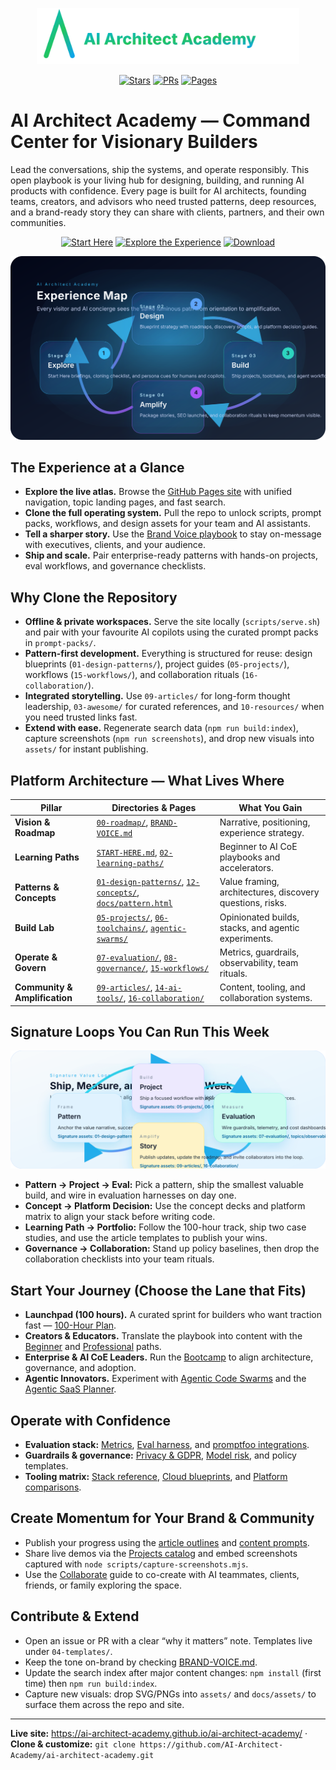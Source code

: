 <p align="center"><img src="assets/logo.svg" width="420" alt="AI Architect Academy"></p>

<p align="center">
  <a href="https://github.com/AI-Architect-Academy/ai-architect-academy/stargazers"><img alt="Stars" src="https://img.shields.io/github/stars/AI-Architect-Academy/ai-architect-academy?style=flat-square"></a>
  <a href="https://github.com/AI-Architect-Academy/ai-architect-academy/pulls"><img alt="PRs" src="https://img.shields.io/badge/PRs-welcome-cyan?style=flat-square"></a>
  <a href="https://ai-architect-academy.github.io/ai-architect-academy/"><img alt="Pages" src="https://img.shields.io/badge/Pages-live-green?style=flat-square"></a>
</p>

# AI Architect Academy — Command Center for Visionary Builders

Lead the conversations, ship the systems, and operate responsibly. This open playbook is your living hub for designing, building, and running AI products with confidence. Every page is built for AI architects, founding teams, creators, and advisors who need trusted patterns, deep resources, and a brand-ready story they can share with clients, partners, and their own communities.

<div align="center">
  <a href="START-HERE.md"><img alt="Start Here" src="https://img.shields.io/badge/Start-Now-cyan?style=for-the-badge"></a>
  <a href="docs/experience.html"><img alt="Explore the Experience" src="https://img.shields.io/badge/Explore-Experience-purple?style=for-the-badge"></a>
  <a href="https://github.com/AI-Architect-Academy/ai-architect-academy/archive/refs/heads/main.zip"><img alt="Download" src="https://img.shields.io/badge/Clone-Repo-black?style=for-the-badge"></a>
</div>

![Experience Map](assets/experience-map.svg)

## The Experience at a Glance
- **Explore the live atlas.** Browse the [GitHub Pages site](https://ai-architect-academy.github.io/ai-architect-academy/) with unified navigation, topic landing pages, and fast search.
- **Clone the full operating system.** Pull the repo to unlock scripts, prompt packs, workflows, and design assets for your team and AI assistants.
- **Tell a sharper story.** Use the [Brand Voice playbook](BRAND-VOICE.md) to stay on-message with executives, clients, and your audience.
- **Ship and scale.** Pair enterprise-ready patterns with hands-on projects, eval workflows, and governance checklists.

## Why Clone the Repository
- **Offline & private workspaces.** Serve the site locally (`scripts/serve.sh`) and pair with your favourite AI copilots using the curated prompt packs in `prompt-packs/`.
- **Pattern-first development.** Everything is structured for reuse: design blueprints (`01-design-patterns/`), project guides (`05-projects/`), workflows (`15-workflows/`), and collaboration rituals (`16-collaboration/`).
- **Integrated storytelling.** Use `09-articles/` for long-form thought leadership, `03-awesome/` for curated references, and `10-resources/` when you need trusted links fast.
- **Extend with ease.** Regenerate search data (`npm run build:index`), capture screenshots (`npm run screenshots`), and drop new visuals into `assets/` for instant publishing.

## Platform Architecture — What Lives Where
| Pillar | Directories & Pages | What You Gain |
| --- | --- | --- |
| **Vision & Roadmap** | [`00-roadmap/`](00-roadmap/), [`BRAND-VOICE.md`](BRAND-VOICE.md) | Narrative, positioning, experience strategy. |
| **Learning Paths** | [`START-HERE.md`](START-HERE.md), [`02-learning-paths/`](02-learning-paths/) | Beginner to AI CoE playbooks and accelerators. |
| **Patterns & Concepts** | [`01-design-patterns/`](01-design-patterns/), [`12-concepts/`](12-concepts/), [`docs/pattern.html`](docs/pattern.html) | Value framing, architectures, discovery questions, risks. |
| **Build Lab** | [`05-projects/`](05-projects/), [`06-toolchains/`](06-toolchains/), [`agentic-swarms/`](agentic-swarms/) | Opinionated builds, stacks, and agentic experiments. |
| **Operate & Govern** | [`07-evaluation/`](07-evaluation/), [`08-governance/`](08-governance/), [`15-workflows/`](15-workflows/) | Metrics, guardrails, observability, team rituals. |
| **Community & Amplification** | [`09-articles/`](09-articles/), [`14-ai-tools/`](14-ai-tools/), [`16-collaboration/`](16-collaboration/) | Content, tooling, and collaboration systems. |

## Signature Loops You Can Run This Week
![Value Loop](assets/value-loop.svg)
- **Pattern → Project → Eval:** Pick a pattern, ship the smallest valuable build, and wire in evaluation harnesses on day one.
- **Concept → Platform Decision:** Use the concept decks and platform matrix to align your stack before writing code.
- **Learning Path → Portfolio:** Follow the 100-hour track, ship two case studies, and use the article templates to publish your wins.
- **Governance → Collaboration:** Stand up policy baselines, then drop the collaboration checklists into your team rituals.

## Start Your Journey (Choose the Lane that Fits)
- **Launchpad (100 hours).** A curated sprint for builders who want traction fast — [100-Hour Plan](02-learning-paths/100-hour-ai-architect.md).
- **Creators & Educators.** Translate the playbook into content with the [Beginner](02-learning-paths/beginner.md) and [Professional](02-learning-paths/professional.md) paths.
- **Enterprise & AI CoE Leaders.** Run the [Bootcamp](02-learning-paths/bootcamp.md) to align architecture, governance, and adoption.
- **Agentic Innovators.** Experiment with [Agentic Code Swarms](02-learning-paths/agentic-code-swarms.md) and the [Agentic SaaS Planner](05-projects/agentic-saas-planner.md).

## Operate with Confidence
- **Evaluation stack:** [Metrics](07-evaluation/metrics.md), [Eval harness](07-evaluation/eval-harness.md), and [promptfoo integrations](05-projects/evals-langfuse.md).
- **Guardrails & governance:** [Privacy & GDPR](08-governance/privacy-gdpr.md), [Model risk](08-governance/model-risk.md), and policy templates.
- **Tooling matrix:** [Stack reference](06-toolchains/stack-reference.md), [Cloud blueprints](docs/clouds.html), and [Platform comparisons](docs/platforms.html).

## Create Momentum for Your Brand & Community
- Publish your progress using the [article outlines](09-articles/) and [content prompts](prompt-packs/).
- Share live demos via the [Projects catalog](docs/projects.html) and embed screenshots captured with `node scripts/capture-screenshots.mjs`.
- Use the [Collaborate](docs/collaborate.html) guide to co-create with AI teammates, clients, friends, or family exploring the space.

## Contribute & Extend
- Open an issue or PR with a clear “why it matters” note. Templates live under `04-templates/`.
- Keep the tone on-brand by checking [BRAND-VOICE.md](BRAND-VOICE.md).
- Update the search index after major content changes: `npm install` (first time) then `npm run build:index`.
- Capture new visuals: drop SVG/PNGs into `assets/` and `docs/assets/` to surface them across the repo and site.

---

**Live site:** https://ai-architect-academy.github.io/ai-architect-academy/ · **Clone & customize:** `git clone https://github.com/AI-Architect-Academy/ai-architect-academy.git`
